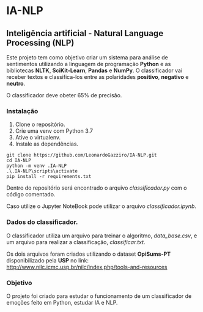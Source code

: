 # IA-NLP
## Inteligência artificial - Natural Language Processing (NLP)

Este projeto tem como objetivo criar um sistema para análise de sentimentos
utilizando a linguagem de programação **Python** e as bibliotecas
**NLTK**, **SciKit-Learn**, **Pandas** e **NumPy**.
O classificador vai receber textos e classifica-los entre as polaridades
**positivo**, **negativo** e **neutro**.

O classificador deve obeter 65% de precisão.

### Instalação
1. Clone o repositório.
2. Crie uma venv com Python 3.7
3. Ative o virtualenv.
3. Instale as dependências.

```console
git clone https://github.com/LeonardoGazziro/IA-NLP.git
cd IA-NLP
python -m venv .IA-NLP
.\.IA-NLP\scripts\activate
pip install -r requirements.txt
```

Dentro do repositório será encontrado o arquivo _classificador.py_
com o código comentado.

Caso utilize o Jupyter NoteBook pode utilizar o arquivo _classificador.ipynb_.

### Dados do classificador.
O classificador utiliza um arquivo para treinar o algoritmo, _data_base.csv_, e um arquivo
 para realizar a classificação, _classificar.txt_.

Os dois arquivos foram criados utilizando o dataset **OpiSums-PT** disponibilizado pela 
**USP** no link: http://www.nilc.icmc.usp.br/nilc/index.php/tools-and-resources

### Objetivo
O projeto foi criado para estudar o funcionamento de um classificador de emoções feito em Python, 
estudar IA e NLP.

